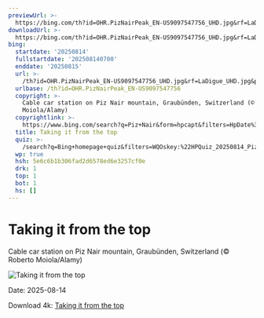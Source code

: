 ```yaml
---
previewUrl: >-
  https://bing.com/th?id=OHR.PizNairPeak_EN-US9097547756_UHD.jpg&rf=LaDigue_UHD.jpg&pid=hp&w=1024&h=576&rs=1&c=4
downloadUrl: >-
  https://bing.com/th?id=OHR.PizNairPeak_EN-US9097547756_UHD.jpg&rf=LaDigue_UHD.jpg&pid=hp&w=3840&h=2160&rs=1&c=4
bing:
  startdate: '20250814'
  fullstartdate: '202508140700'
  enddate: '20250815'
  url: >-
    /th?id=OHR.PizNairPeak_EN-US9097547756_UHD.jpg&rf=LaDigue_UHD.jpg&pid=hp&w=3840&h=2160&rs=1&c=4
  urlbase: /th?id=OHR.PizNairPeak_EN-US9097547756
  copyright: >-
    Cable car station on Piz Nair mountain, Graubünden, Switzerland (© Roberto
    Moiola/Alamy)
  copyrightlink: >-
    https://www.bing.com/search?q=Piz+Nair&form=hpcapt&filters=HpDate%3a%2220250814_0700%22
  title: Taking it from the top
  quiz: >-
    /search?q=Bing+homepage+quiz&filters=WQOskey:%22HPQuiz_20250814_PizNairPeak%22&FORM=HPQUIZ
  wp: true
  hsh: 5e6c6b1b306fad2d6578ed6e3257cf0e
  drk: 1
  top: 1
  bot: 1
  hs: []
---
```

# Taking it from the top

Cable car station on Piz Nair mountain, Graubünden, Switzerland (© Roberto Moiola/Alamy)

![Taking it from the top](https://bing.com/th?id=OHR.PizNairPeak_EN-US9097547756_UHD.jpg&rf=LaDigue_UHD.jpg&pid=hp&w=1024&h=576&rs=1&c=4)

Date: 2025-08-14

Download 4k: [Taking it from the top](https://bing.com/th?id=OHR.PizNairPeak_EN-US9097547756_UHD.jpg&rf=LaDigue_UHD.jpg&pid=hp&w=3840&h=2160&rs=1&c=4)
